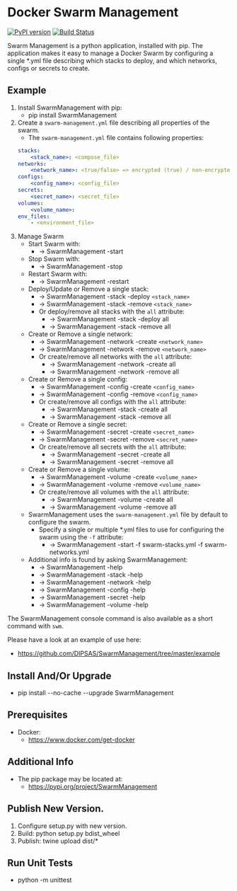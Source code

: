 # Docker Swarm Management

[![PyPI version](https://badge.fury.io/py/SwarmManagement.svg)](https://badge.fury.io/py/SwarmManagement)
[![Build Status](https://travis-ci.com/DIPSAS/SwarmManagement.svg?branch=master)](https://travis-ci.com/DIPSAS/SwarmManagement)

Swarm Management is a python application, installed with pip.
The application makes it easy to manage a Docker Swarm by configuring a single *.yml file describing which stacks to deploy, and which networks, configs or secrets to create.

## Example
1. Install SwarmManagement with pip:
    - pip install SwarmManagement
2. Create a `swarm-management.yml` file describing all properties of the swarm.
    - The `swarm-management.yml` file contains following properties:
    ```yaml
    stacks:
        <stack_name>: <compose_file>
    networks:
        <network_name>: <true/false> => encrypted (true) / non-encrypted (false)
    configs:
        <config_name>: <config_file>
    secrets:
        <secret_name>: <secret_file>
    volumes:
        <volume_name>:
    env_files:
        - <environment_file>
    ```
3. Manage Swarm
    - Start Swarm with:
        - -> SwarmManagement -start
    - Stop Swarm with:
        - -> SwarmManagement -stop
    - Restart Swarm with:
        - -> SwarmManagement -restart
    - Deploy/Update or Remove a single stack:
        - -> SwarmManagement -stack -deploy `<stack_name>`
        - -> SwarmManagement -stack -remove `<stack_name>`
        - Or deploy/remove all stacks with the `all` attribute:
            - -> SwarmManagement -stack -deploy all
            - -> SwarmManagement -stack -remove all
    - Create or Remove a single network:
        - -> SwarmManagement -network -create `<network_name>`
        - -> SwarmManagement -network -remove `<network_name>`
        - Or create/remove all networks with the `all` attribute:
            - -> SwarmManagement -network -create all
            - -> SwarmManagement -network -remove all
    - Create or Remove a single config:
        - -> SwarmManagement -config -create `<config_name>`
        - -> SwarmManagement -config -remove `<config_name>`
        - Or create/remove all configs with the `all` attribute:
            - -> SwarmManagement -stack -create all
            - -> SwarmManagement -stack -remove all
    - Create or Remove a single secret:
        - -> SwarmManagement -secret -create `<secret_name>`
        - -> SwarmManagement -secret -remove `<secret_name>`
        - Or create/remove all secrets with the `all` attribute:
            - -> SwarmManagement -secret -create all
            - -> SwarmManagement -secret -remove all
    - Create or Remove a single volume:
        - -> SwarmManagement -volume -create `<volume_name>`
        - -> SwarmManagement -volume -remove `<volume_name>`
        - Or create/remove all volumes with the `all` attribute:
            - -> SwarmManagement -volume -create all
            - -> SwarmManagement -volume -remove all
    - SwarmManagement uses the `swarm-management.yml` file by default to configure the swarm.
        - Specify a single or multiple *.yml files to use for configuring the swarm using the `-f` attribute:
            - -> SwarmManagement -start -f swarm-stacks.yml -f swarm-networks.yml
    - Additional info is found by asking SwarmManagement:
        - -> SwarmManagement -help
        - -> SwarmManagement -stack -help
        - -> SwarmManagement -network -help
        - -> SwarmManagement -config -help
        - -> SwarmManagement -secret -help
        - -> SwarmManagement -volume -help

The SwarmManagement console command is also available as a short command with `swm`.

Please have a look at an example of use here:
- https://github.com/DIPSAS/SwarmManagement/tree/master/example

## Install And/Or Upgrade
- pip install --no-cache --upgrade SwarmManagement

## Prerequisites
- Docker:
    - https://www.docker.com/get-docker

## Additional Info
- The pip package may be located at:
    - https://pypi.org/project/SwarmManagement

## Publish New Version.
1. Configure setup.py with new version.
2. Build: python setup.py bdist_wheel
3. Publish: twine upload dist/*

## Run Unit Tests
- python -m unittest